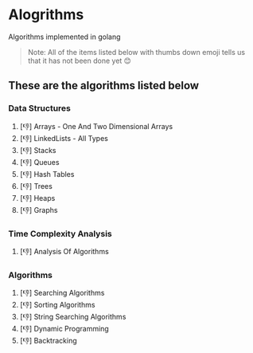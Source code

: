 # Alogrithms
Algorithms implemented in golang

> Note: All of the items listed below with thumbs down emoji tells us that it has not been done yet :blush:

## These are the algorithms listed below

### Data Structures
   
   1. [:thumbsdown:] Arrays - One And Two Dimensional Arrays
   2. [:thumbsdown:] LinkedLists - All Types
   3. [:thumbsdown:] Stacks
   4. [:thumbsdown:] Queues
   5. [:thumbsdown:] Hash Tables
   6. [:thumbsdown:] Trees
   7. [:thumbsdown:] Heaps
   8. [:thumbsdown:] Graphs 

### Time Complexity Analysis
    
   1. [:thumbsdown:] Analysis Of Algorithms 
      
### Algorithms
   1. [:thumbsdown:] Searching Algorithms 
   2. [:thumbsdown:] Sorting Algorithms 
   3. [:thumbsdown:] String Searching Algorithms 
   4. [:thumbsdown:] Dynamic Programming 
   5. [:thumbsdown:] Backtracking
